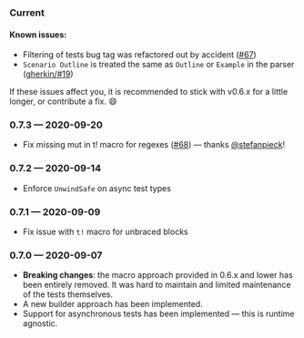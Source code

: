 ### Current

#### Known issues:

- Filtering of tests bug tag was refactored out by accident ([#67](https://github.com/bbqsrc/cucumber-rust/issues/67))
- `Scenario Outline` is treated the same as `Outline` or `Example` in the parser ([gherkin/#19](https://github.com/bbqsrc/cucumber-rust/issues/19))

If these issues affect you, it is recommended to stick with v0.6.x for a little longer, or contribute a fix. 😄

### 0.7.3 — 2020-09-20

- Fix missing mut in t! macro for regexes ([#68](https://github.com/bbqsrc/cucumber-rust/issues/68)) — thanks [@stefanpieck](https://github.com/stefanpieck)!

### 0.7.2 — 2020-09-14

- Enforce `UnwindSafe` on async test types

### 0.7.1 — 2020-09-09

- Fix issue with `t!` macro for unbraced blocks

### 0.7.0 — 2020-09-07

- **Breaking changes**: the macro approach provided in 0.6.x and lower has been entirely removed. It was hard to maintain and limited maintenance of the tests themselves.
- A new builder approach has been implemented.
- Support for asynchronous tests has been implemented — this is runtime agnostic.